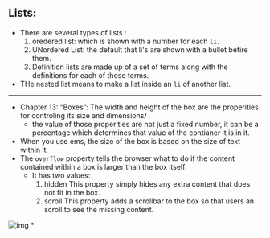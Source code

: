  ## Lists:
 * There are several types of lists :
      1. oredered list: which is shown with a number for each `li`.
      2. UNordered List: the default that li's are shown with a bullet befire them.
      3. Definition lists are made up of a set of terms along with the definitions for each of those terms.
* THe nested list means to make a list inside an `li` of another list.
 ----------------
* Chapter 13: “Boxes”:
 The width and height of the box are the properities for controling its size and dimensions/
   - the value of those properities are not just a fixed number, it can be a percentage which determines that value of the contianer it is in it.
* When you use ems, the size of the box is based on the size of text within it. 
* The `overflow` property tells the browser what to do if the content contained within a box is larger than the box itself. 
  * It has two values:
    1. hidden This property simply hides any extra content that does not fit in the box.
    2. scroll This property adds a scrollbar to the box so that users  an scroll to see the missing content.

![img](https://assets.codepen.io/17824/internal/screenshots/pens/hmrBL.default.png?fit=cover&format=auto&ha=false&height=720&quality=75&v=2&version=1360419073&width=1279)
* 
